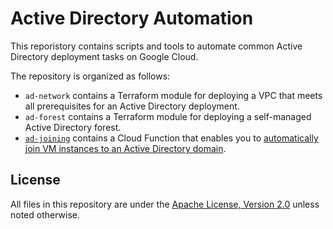 # Active Directory Automation

This reporistory contains scripts and tools to automate common Active Directory
deployment tasks on Google Cloud.

The repository is organized as follows:

* `ad-network` contains a Terraform module for deploying a VPC that meets all prerequisites
   for an Active Directory deployment.
* `ad-forest` contains a Terraform module for deploying a self-managed Active Directory forest.
* [`ad-joining`](ad-joining/) contains a Cloud Function that enables you to [automatically join VM instances 
  to an Active Directory domain](https://cloud.google.com/solutions/configuring-active-directory-for-vms-to-automatically-join-the-domain).


## License

All files in this repository are under the
[Apache License, Version 2.0](LICENSE.txt) unless noted otherwise.